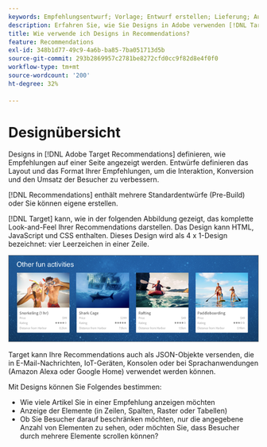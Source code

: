 ```yaml
---
keywords: Empfehlungsentwurf; Vorlage; Entwurf erstellen; Lieferung; Ausgabe
description: Erfahren Sie, wie Sie Designs in Adobe verwenden [!DNL Target] Recommendations , um festzulegen, wie Empfehlungen auf einer Seite angezeigt werden (1X4, 1X6, 2X2 usw.).
title: Wie verwende ich Designs in Recommendations?
feature: Recommendations
exl-id: 348b1d77-49c9-4a6b-ba85-7ba051713d5b
source-git-commit: 293b2869957c2781be8272cfd0cc9f82d8e4f0f0
workflow-type: tm+mt
source-wordcount: '200'
ht-degree: 32%

---
```


# Designübersicht

Designs in [!DNL Adobe Target Recommendations] definieren, wie Empfehlungen auf einer Seite angezeigt werden. Entwürfe definieren das Layout und das Format Ihrer Empfehlungen, um die Interaktion, Konversion und den Umsatz der Besucher zu verbessern.

[!DNL Recommendations] enthält mehrere Standardentwürfe (Pre-Build) oder Sie können eigene erstellen.

[!DNL Target] kann, wie in der folgenden Abbildung gezeigt, das komplette Look-and-Feel Ihrer Recommendations darstellen. Das Design kann HTML, JavaScript und CSS enthalten. Dieses Design wird als 4 x 1-Design bezeichnet: vier Leerzeichen in einer Zeile.

![Velocity-Beispielbild](assets/velocity_example.png)

Target kann Ihre Recommendations auch als JSON-Objekte versenden, die in E-Mail-Nachrichten, IoT-Geräten, Konsolen oder bei Sprachanwendungen (Amazon Alexa oder Google Home) verwendet werden können.

Mit Designs können Sie Folgendes bestimmen:

* Wie viele Artikel Sie in einer Empfehlung anzeigen möchten
* Anzeige der Elemente (in Zeilen, Spalten, Raster oder Tabellen)
* Ob Sie Besucher darauf beschränken möchten, nur die angegebene Anzahl von Elementen zu sehen, oder möchten Sie, dass Besucher durch mehrere Elemente scrollen können?
